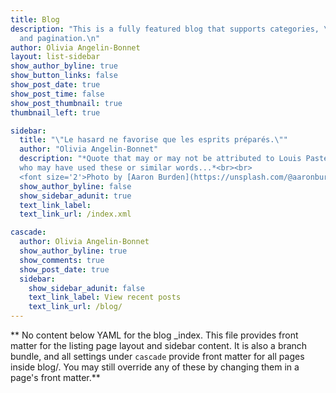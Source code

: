 ```yaml
---
title: Blog
description: "This is a fully featured blog that supports categories, \ntags, series,
  and pagination.\n"
author: Olivia Angelin-Bonnet
layout: list-sidebar
show_author_byline: true
show_button_links: false
show_post_date: true
show_post_time: false
show_post_thumbnail: true
thumbnail_left: true

sidebar:
  title: "\"Le hasard ne favorise que les esprits préparés.\""
  author: "Olivia Angelin-Bonnet"
  description: "*Quote that may or may not be attributed to Louis Pasteur,
  who may have used these or similar words...*<br><br>
  <font size='2'>Photo by [Aaron Burden](https://unsplash.com/@aaronburden?utm_source=unsplash&utm_medium=referral&utm_content=creditCopyText) on [Unsplash](https://unsplash.com/?utm_source=unsplash&utm_medium=referral&utm_content=creditCopyText)</font>"
  show_author_byline: false
  show_sidebar_adunit: true
  text_link_label: 
  text_link_url: /index.xml

cascade:
  author: Olivia Angelin-Bonnet
  show_author_byline: true
  show_comments: true
  show_post_date: true
  sidebar:
    show_sidebar_adunit: false
    text_link_label: View recent posts
    text_link_url: /blog/
---
```


** No content below YAML for the blog _index. This file provides front matter for the listing page layout and sidebar content. It is also a branch bundle, and all settings under `cascade` provide front matter for all pages inside blog/. You may still override any of these by changing them in a page's front matter.**
